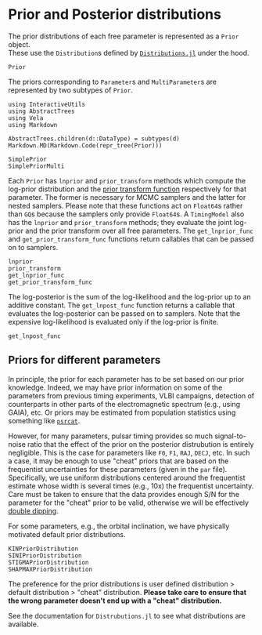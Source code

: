 # Prior and Posterior distributions

The prior distributions of each free parameter is represented as a `Prior` object.  
These use the `Distribution`s defined by [`Distributions.jl`](https://juliastats.org/Distributions.jl/) 
under the hood. 
```@docs
Prior
```

The priors corresponding to `Parameter`s and `MultiParameter`s are represented by two subtypes
of `Prior`.
```@eval
using InteractiveUtils
using AbstractTrees
using Vela
using Markdown

AbstractTrees.children(d::DataType) = subtypes(d)
Markdown.MD(Markdown.Code(repr_tree(Prior)))
```

```@docs
SimplePrior
SimplePriorMulti
```

Each `Prior` has `lnprior` and `prior_transform` methods which compute  the log-prior distribution 
and the [prior transform function](http://kylebarbary.com/nestle/prior.html) respectively
for that parameter. The former is necessary for MCMC samplers and the latter for nested samplers.
Please note that these functions act on `Float64`s rather than `GQ`s because the samplers 
only provide `Float64`s. A `TimingModel` also has the `lnprior` and `prior_transform` methods; they evaluate 
the joint log-prior and the prior transform over all free parameters. The `get_lnprior_func` and `get_prior_transform_func`
functions return callables that can be passed on to samplers.
```@docs
lnprior
prior_transform
get_lnprior_func
get_prior_transform_func
```

The log-posterior is the sum of the log-likelihood and the log-prior up to an additive 
constant. The `get_lnpost_func` function returns a callable that evaluates the log-posterior 
can be passed on to samplers. Note that the expensive log-likelihood is evaluated only if the 
log-prior is finite. 
```@docs
get_lnpost_func
```

## Priors for different parameters

In principle, the prior for each parameter has to be set based on our prior knowledge. Indeed,
we may have prior information on some of the parameters from previous timing experiments, VLBI 
campaigns, detection of counterparts in other parts of the electromagnetic spectrum (e.g., using GAIA),
etc. Or priors may be estimated from population statistics using something like 
[`psrcat`](https://www.atnf.csiro.au/research/pulsar/psrcat/).

However, for many parameters, pulsar timing provides so much signal-to-noise ratio that the effect of the prior
on the posterior distrubution is entirely negligible. This is the case for parameters like `F0`, `F1`, `RAJ`, `DECJ`,
etc. In such a case, it may be enough to use "cheat" priors that are based on the frequentist uncertainties for
these parameters (given in the `par` file). Specifically, we use uniform distributions centered around the frequentist
estimate whose width is several times (e.g., 10x) the frequentist uncertainty. Care must be taken to ensure that the
data provides enough S/N for the parameter for the "cheat" prior to be valid, otherwise we will be effectively 
[double dipping](https://en.wikipedia.org/wiki/Circular_analysis).

For some parameters, e.g., the orbital inclination, we have physically motivated default prior distributions.
```@docs
KINPriorDistribution
SINIPriorDistribution
STIGMAPriorDistribution
SHAPMAXPriorDistribution
```

The preference for the prior distributions is user defined distribution > default distribution > "cheat" distribution.
**Please take care to ensure that the wrong parameter doesn't end up with a "cheat" distribution.**

See the documentation for `Distrubutions.jl` to see what distributions are available.